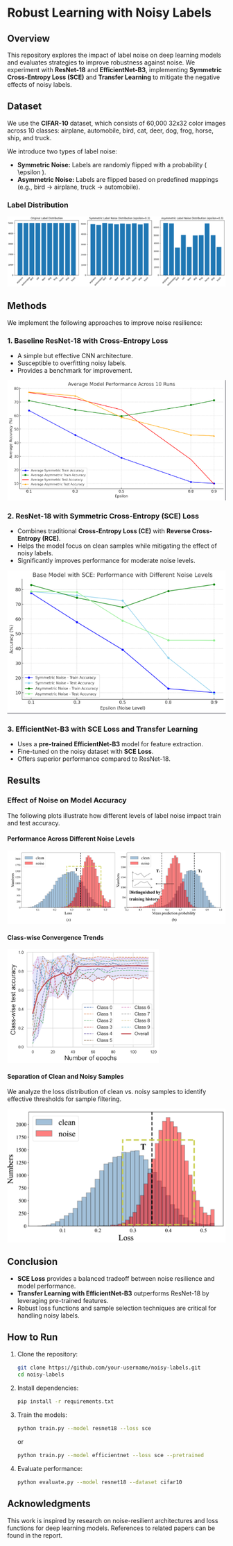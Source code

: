 # Robust Learning with Noisy Labels

## Overview
This repository explores the impact of label noise on deep learning models and evaluates strategies to improve robustness against noise. We experiment with **ResNet-18** and **EfficientNet-B3**, implementing **Symmetric Cross-Entropy Loss (SCE)** and **Transfer Learning** to mitigate the negative effects of noisy labels.

## Dataset
We use the **CIFAR-10** dataset, which consists of 60,000 32x32 color images across 10 classes: airplane, automobile, bird, cat, deer, dog, frog, horse, ship, and truck.

We introduce two types of label noise:
- **Symmetric Noise:** Labels are randomly flipped with a probability \( \epsilon \).
- **Asymmetric Noise:** Labels are flipped based on predefined mappings (e.g., bird → airplane, truck → automobile).

### Label Distribution
![Dataset Label Distribution](dataset.png)

## Methods
We implement the following approaches to improve noise resilience:

### 1. **Baseline ResNet-18 with Cross-Entropy Loss**
- A simple but effective CNN architecture.
- Susceptible to overfitting noisy labels.
- Provides a benchmark for improvement.

![Baseline Model Performance](baselineResults.png)

### 2. **ResNet-18 with Symmetric Cross-Entropy (SCE) Loss**
- Combines traditional **Cross-Entropy Loss (CE)** with **Reverse Cross-Entropy (RCE)**.
- Helps the model focus on clean samples while mitigating the effect of noisy labels.
- Significantly improves performance for moderate noise levels.

![SCE Loss Performance](SCEResults.png)

### 3. **EfficientNet-B3 with SCE Loss and Transfer Learning**
- Uses a **pre-trained EfficientNet-B3** model for feature extraction.
- Fine-tuned on the noisy dataset with **SCE Loss**.
- Offers superior performance compared to ResNet-18.

## Results
### **Effect of Noise on Model Accuracy**
The following plots illustrate how different levels of label noise impact train and test accuracy.

#### **Performance Across Different Noise Levels**
![Noise Impact on Model Performance](distributions.png)

#### **Class-wise Convergence Trends**
![Class-wise Convergence](convergence.png)

#### **Separation of Clean and Noisy Samples**
We analyze the loss distribution of clean vs. noisy samples to identify effective thresholds for sample filtering.

![Noise Separation](distribution1.png)

## Conclusion
- **SCE Loss** provides a balanced tradeoff between noise resilience and model performance.
- **Transfer Learning with EfficientNet-B3** outperforms ResNet-18 by leveraging pre-trained features.
- Robust loss functions and sample selection techniques are critical for handling noisy labels.

## How to Run
1. Clone the repository:
   ```bash
   git clone https://github.com/your-username/noisy-labels.git
   cd noisy-labels
   ```
2. Install dependencies:
   ```bash
   pip install -r requirements.txt
   ```
3. Train the models:
   ```bash
   python train.py --model resnet18 --loss sce
   ```
   or
   ```bash
   python train.py --model efficientnet --loss sce --pretrained
   ```
4. Evaluate performance:
   ```bash
   python evaluate.py --model resnet18 --dataset cifar10
   ```

## Acknowledgments
This work is inspired by research on noise-resilient architectures and loss functions for deep learning models. References to related papers can be found in the report.

